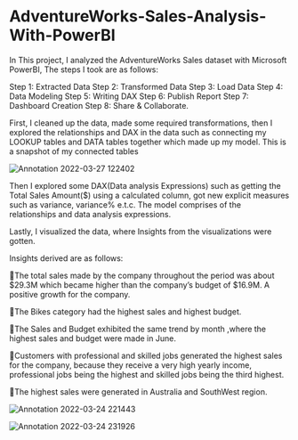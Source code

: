 # AdventureWorks-Sales-Analysis-With-PowerBI

In This project, I analyzed the AdventureWorks Sales dataset with Microsoft PowerBI,
The steps I took are as follows: 

Step 1: Extracted Data
Step 2: Transformed Data
Step 3: Load Data
Step 4: Data Modeling
Step 5: Writing DAX
Step 6: Publish Report
Step 7: Dashboard Creation
Step 8: Share & Collaborate.

First, I cleaned up the data, made some required transformations, then I explored the relationships and DAX in the data such as connecting my LOOKUP tables and DATA tables together which made up my model. 
This is a snapshot of my connected tables

![Annotation 2022-03-27 122402](https://user-images.githubusercontent.com/68739792/160279226-193e2c0a-1814-456e-bd20-ecc04cae3b1c.jpg)

Then I explored some DAX(Data analysis Expressions) such as getting the Total Sales Amount($) using a calculated column, got new explicit measures such as variance, variance% e.t.c. The model comprises of the relationships and data analysis expressions. 

Lastly, I visualized the data, where Insights from the visualizations were gotten. 

Insights derived are as follows:

🚩The total sales made by the company throughout the period was about $29.3M which became higher than the company’s budget of $16.9M. A positive growth for the company.

🚩The Bikes category had the highest sales and highest budget.

🚩The Sales and Budget exhibited the same trend by month ,where the highest sales and budget were made in June.

🚩Customers with professional and skilled jobs generated the highest sales for the company, because they receive a very high yearly income, professional jobs being the highest and skilled jobs being the third highest.

🚩The highest sales were generated in Australia and SouthWest region.

![Annotation 2022-03-24 221443](https://user-images.githubusercontent.com/68739792/160280011-7236ae28-5706-4b8d-8806-ae0f1053b995.jpg)



![Annotation 2022-03-24 231926](https://user-images.githubusercontent.com/68739792/160280045-c09d3f49-d83a-4dff-8a43-2f85c8f6fcbb.jpg)

